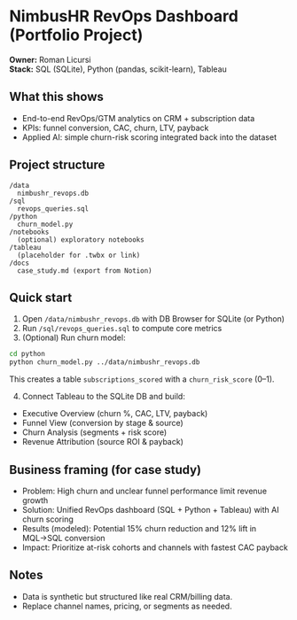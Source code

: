 # NimbusHR RevOps Dashboard (Portfolio Project)

**Owner:** Roman Licursi  
**Stack:** SQL (SQLite), Python (pandas, scikit-learn), Tableau

## What this shows
- End-to-end RevOps/GTM analytics on CRM + subscription data
- KPIs: funnel conversion, CAC, churn, LTV, payback
- Applied AI: simple churn-risk scoring integrated back into the dataset

## Project structure
```
/data
  nimbushr_revops.db
/sql
  revops_queries.sql
/python
  churn_model.py
/notebooks
  (optional) exploratory notebooks
/tableau
  (placeholder for .twbx or link)
/docs
  case_study.md (export from Notion)
```

## Quick start
1) Open `/data/nimbushr_revops.db` with DB Browser for SQLite (or Python)  
2) Run `/sql/revops_queries.sql` to compute core metrics  
3) (Optional) Run churn model:
```bash
cd python
python churn_model.py ../data/nimbushr_revops.db
```
This creates a table `subscriptions_scored` with a `churn_risk_score` (0–1).

4) Connect Tableau to the SQLite DB and build:
- Executive Overview (churn %, CAC, LTV, payback)
- Funnel View (conversion by stage & source)
- Churn Analysis (segments + risk score)
- Revenue Attribution (source ROI & payback)

## Business framing (for case study)
- Problem: High churn and unclear funnel performance limit revenue growth
- Solution: Unified RevOps dashboard (SQL + Python + Tableau) with AI churn scoring
- Results (modeled): Potential 15% churn reduction and 12% lift in MQL→SQL conversion
- Impact: Prioritize at-risk cohorts and channels with fastest CAC payback

## Notes
- Data is synthetic but structured like real CRM/billing data.
- Replace channel names, pricing, or segments as needed.
